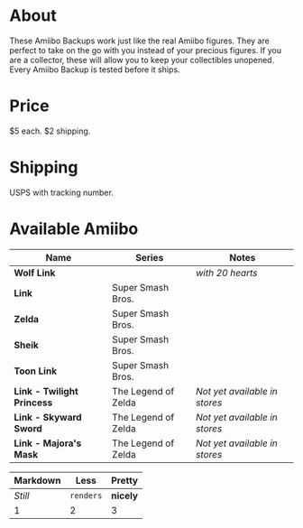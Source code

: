 # About
These Amiibo Backups work just like the real Amiibo figures. They are perfect to take on the go with
you instead of your precious figures. If you are a collector, these will allow you to keep your
collectibles unopened. Every Amiibo Backup is tested before it ships.

# Price
$5 each.
$2 shipping.

# Shipping
USPS with tracking number.

# Available Amiibo

Name | Series | Notes
--- | --- | ---
**Wolf Link** |  | *with 20 hearts*
**Link** | Super Smash Bros. |
**Zelda** | Super Smash Bros. |
**Sheik** | Super Smash Bros. |
**Toon Link** | Super Smash Bros. |
**Link - Twilight Princess** | The Legend of Zelda | *Not yet available in stores*
**Link - Skyward Sword** | The Legend of Zelda | *Not yet available in stores*
**Link - Majora's Mask** | The Legend of Zelda | *Not yet available in stores*

Markdown | Less | Pretty
--- | --- | ---
*Still* | `renders` | **nicely**
1 | 2 | 3
